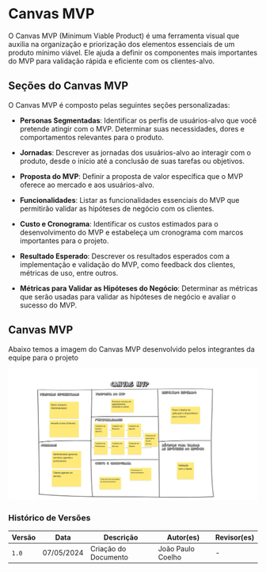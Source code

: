 # Canvas MVP

O Canvas MVP (Minimum Viable Product) é uma ferramenta visual que auxilia na organização e priorização dos elementos essenciais de um produto mínimo viável. Ele ajuda a definir os componentes mais importantes do MVP para validação rápida e eficiente com os clientes-alvo.

## Seções do Canvas MVP

O Canvas MVP é composto pelas seguintes seções personalizadas:

- **Personas Segmentadas**: Identificar os perfis de usuários-alvo que você pretende atingir com o MVP. Determinar suas necessidades, dores e comportamentos relevantes para o produto.

- **Jornadas**: Descrever as jornadas dos usuários-alvo ao interagir com o produto, desde o início até a conclusão de suas tarefas ou objetivos.

- **Proposta do MVP**: Definir a proposta de valor específica que o MVP oferece ao mercado e aos usuários-alvo.

- **Funcionalidades**: Listar as funcionalidades essenciais do MVP que permitirão validar as hipóteses de negócio com os clientes.

- **Custo e Cronograma**: Identificar os custos estimados para o desenvolvimento do MVP e estabeleça um cronograma com marcos importantes para o projeto.

- **Resultado Esperado**: Descrever os resultados esperados com a implementação e validação do MVP, como feedback dos clientes, métricas de uso, entre outros.

- **Métricas para Validar as Hipóteses do Negócio**: Determinar as métricas que serão usadas para validar as hipóteses de negócio e avaliar o sucesso do MVP.

## Canvas MVP

Abaixo temos a imagem do Canvas MVP desenvolvido pelos integrantes da equipe para o projeto

![Canvas MVP](../assets/canva.png)

### Histórico de Versões

| Versão | Data       | Descrição            | Autor(es)              | Revisor(es) |
|--------|------------|----------------------|------------------------|-------------|
| `1.0`  | 07/05/2024 | Criação do Documento | João Paulo Coelho                 | -           |